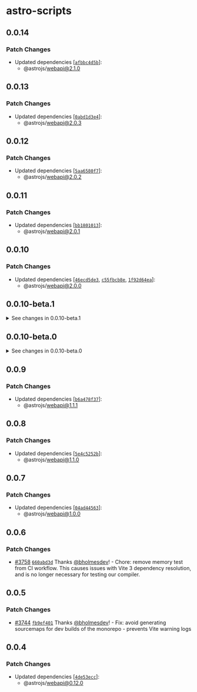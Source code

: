 # astro-scripts

## 0.0.14

### Patch Changes

* Updated dependencies \[[`afbbc4d5b`](https://github.com/withastro/astro/commit/afbbc4d5bfafc1779bac00b41c2a1cb1c90f2808)]:
  * @astrojs/webapi@2.1.0

## 0.0.13

### Patch Changes

* Updated dependencies \[[`0abd1d3e4`](https://github.com/withastro/astro/commit/0abd1d3e42cf7bf5efb8c41f37e011b933fb0629)]:
  * @astrojs/webapi@2.0.3

## 0.0.12

### Patch Changes

* Updated dependencies \[[`5aa6580f7`](https://github.com/withastro/astro/commit/5aa6580f775405a4443835bf7eb81f0c65e5aed6)]:
  * @astrojs/webapi@2.0.2

## 0.0.11

### Patch Changes

* Updated dependencies \[[`bb1801013`](https://github.com/withastro/astro/commit/bb1801013708d9efdbbcebc53a564ac375bf4b26)]:
  * @astrojs/webapi@2.0.1

## 0.0.10

### Patch Changes

* Updated dependencies \[[`46ecd5de3`](https://github.com/withastro/astro/commit/46ecd5de34df619e2ee73ccea39a57acd37bc0b8), [`c55fbcb8e`](https://github.com/withastro/astro/commit/c55fbcb8edca1fe118a44f68c9f9436a4719d171), [`1f92d64ea`](https://github.com/withastro/astro/commit/1f92d64ea35c03fec43aff64eaf704dc5a9eb30a)]:
  * @astrojs/webapi@2.0.0

## 0.0.10-beta.1

<details>

<summary>See changes in 0.0.10-beta.1</summary>

#### Patch Changes

* Updated dependencies \[[`46ecd5de3`](https://github.com/withastro/astro/commit/46ecd5de34df619e2ee73ccea39a57acd37bc0b8)]:
  * @astrojs/webapi@2.0.0-beta.1

</details>

## 0.0.10-beta.0

<details>

<summary>See changes in 0.0.10-beta.0</summary>

#### Patch Changes

* Updated dependencies \[[`c55fbcb8e`](https://github.com/withastro/astro/commit/c55fbcb8edca1fe118a44f68c9f9436a4719d171), [`1f92d64ea`](https://github.com/withastro/astro/commit/1f92d64ea35c03fec43aff64eaf704dc5a9eb30a)]:
  * @astrojs/webapi@2.0.0-beta.0

</details>

## 0.0.9

### Patch Changes

* Updated dependencies \[[`b6a478f37`](https://github.com/withastro/astro/commit/b6a478f37648491321077750bfca7bddf3cafadd)]:
  * @astrojs/webapi@1.1.1

## 0.0.8

### Patch Changes

* Updated dependencies \[[`5e4c5252b`](https://github.com/withastro/astro/commit/5e4c5252bd80cbaf6a7ee4d4503ece007664410f)]:
  * @astrojs/webapi@1.1.0

## 0.0.7

### Patch Changes

* Updated dependencies \[[`04ad44563`](https://github.com/withastro/astro/commit/04ad445632c67bdd60c1704e1e0dcbcaa27b9308)]:
  * @astrojs/webapi@1.0.0

## 0.0.6

### Patch Changes

* [#3758](https://github.com/withastro/astro/pull/3758) [`660abd3d`](https://github.com/withastro/astro/commit/660abd3deeb3c451ce32d8d0d068ec6290e82d22) Thanks [@bholmesdev](https://github.com/bholmesdev)! - Chore: remove memory test from CI workflow. This causes issues with Vite 3 dependency resolution, and is no longer necessary for testing our compiler.

## 0.0.5

### Patch Changes

* [#3744](https://github.com/withastro/astro/pull/3744) [`fb9ef401`](https://github.com/withastro/astro/commit/fb9ef4019bd5aec99972cac9bb82f2b6c259292c) Thanks [@bholmesdev](https://github.com/bholmesdev)! - Fix: avoid generating sourcemaps for dev builds of the monorepo - prevents Vite warning logs

## 0.0.4

### Patch Changes

* Updated dependencies \[[`4de53ecc`](https://github.com/withastro/astro/commit/4de53eccef346bed843b491b7ab93987d7d85655)]:
  * @astrojs/webapi@0.12.0
